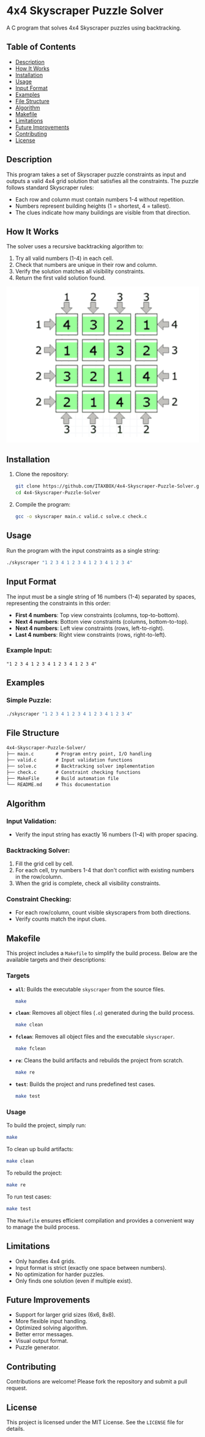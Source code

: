 # 4x4 Skyscraper Puzzle Solver

A C program that solves 4x4 Skyscraper puzzles using backtracking.

## Table of Contents
- [Description](#description)
- [How It Works](#how-it-works)
- [Installation](#installation)
- [Usage](#usage)
- [Input Format](#input-format)
- [Examples](#examples)
- [File Structure](#file-structure)
- [Algorithm](#algorithm)
- [Makefile](#makefile)
- [Limitations](#limitations)
- [Future Improvements](#future-improvements)
- [Contributing](#contributing)
- [License](#license)

## Description

This program takes a set of Skyscraper puzzle constraints as input and outputs a valid 4x4 grid solution that satisfies all the constraints. The puzzle follows standard Skyscraper rules:
- Each row and column must contain numbers 1-4 without repetition.
- Numbers represent building heights (1 = shortest, 4 = tallest).
- The clues indicate how many buildings are visible from that direction.

## How It Works

The solver uses a recursive backtracking algorithm to:
1. Try all valid numbers (1-4) in each cell.
2. Check that numbers are unique in their row and column.
3. Verify the solution matches all visibility constraints.
4. Return the first valid solution found.

![Skyscraper Puzzle](images/Skyscraper.png)

## Installation

1. Clone the repository:
    ```bash
    git clone https://github.com/ITAXBOX/4x4-Skyscraper-Puzzle-Solver.git
    cd 4x4-Skyscraper-Puzzle-Solver
    ```

2. Compile the program:
    ```bash
    gcc -o skyscraper main.c valid.c solve.c check.c
    ```

## Usage

Run the program with the input constraints as a single string:
```bash
./skyscraper "1 2 3 4 1 2 3 4 1 2 3 4 1 2 3 4"
```

## Input Format

The input must be a single string of 16 numbers (1-4) separated by spaces, representing the constraints in this order:
- **First 4 numbers**: Top view constraints (columns, top-to-bottom).
- **Next 4 numbers**: Bottom view constraints (columns, bottom-to-top).
- **Next 4 numbers**: Left view constraints (rows, left-to-right).
- **Last 4 numbers**: Right view constraints (rows, right-to-left).

### Example Input:
```plaintext
"1 2 3 4 1 2 3 4 1 2 3 4 1 2 3 4"
```

## Examples

### Simple Puzzle:
```bash
./skyscraper "1 2 3 4 1 2 3 4 1 2 3 4 1 2 3 4"
```

## File Structure

```
4x4-Skyscraper-Puzzle-Solver/
├── main.c        # Program entry point, I/O handling
├── valid.c       # Input validation functions
├── solve.c       # Backtracking solver implementation
├── check.c       # Constraint checking functions
├── MakeFile      # Build automation file
└── README.md     # This documentation
```

## Algorithm

### Input Validation:
- Verify the input string has exactly 16 numbers (1-4) with proper spacing.

### Backtracking Solver:
1. Fill the grid cell by cell.
2. For each cell, try numbers 1-4 that don't conflict with existing numbers in the row/column.
3. When the grid is complete, check all visibility constraints.

### Constraint Checking:
- For each row/column, count visible skyscrapers from both directions.
- Verify counts match the input clues.

## Makefile

This project includes a `Makefile` to simplify the build process. Below are the available targets and their descriptions:

### Targets

- **`all`**: Builds the executable `skyscraper` from the source files.
    ```bash
    make
    ```

- **`clean`**: Removes all object files (`.o`) generated during the build process.
    ```bash
    make clean
    ```

- **`fclean`**: Removes all object files and the executable `skyscraper`.
    ```bash
    make fclean
    ```

- **`re`**: Cleans the build artifacts and rebuilds the project from scratch.
    ```bash
    make re
    ```

- **`test`**: Builds the project and runs predefined test cases.
    ```bash
    make test
    ```

### Usage

To build the project, simply run:
```bash
make
```

To clean up build artifacts:
```bash
make clean
```

To rebuild the project:
```bash
make re
```

To run test cases:
```bash
make test
```

The `Makefile` ensures efficient compilation and provides a convenient way to manage the build process.

## Limitations

- Only handles 4x4 grids.
- Input format is strict (exactly one space between numbers).
- No optimization for harder puzzles.
- Only finds one solution (even if multiple exist).

## Future Improvements

- Support for larger grid sizes (6x6, 8x8).
- More flexible input handling.
- Optimized solving algorithm.
- Better error messages.
- Visual output format.
- Puzzle generator.

## Contributing

Contributions are welcome! Please fork the repository and submit a pull request.

## License

This project is licensed under the MIT License. See the `LICENSE` file for details.
